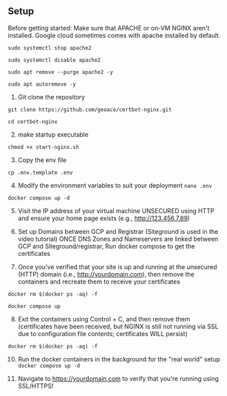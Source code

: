 ## Setup

Before getting started: Make sure that APACHE or on-VM NGINX aren't installed. Google cloud sometimes comes with apache installed by default.

`sudo systemctl stop apache2`

`sudo systemctl disable apache2`

`sudo apt remove --purge apache2 -y` 

`sudo apt autoremove -y`


1. Git clone the repository

`git clone https://github.com/geoace/certbot-nginx.git`

`cd certbot-nginx`

2. make startup executable 

`chmod +x start-nginx.sh`

3. Copy the env file

`cp .env.template .env`

4. Modify the environment variables to suit your deployment
`nano .env`

`docker compose up -d`

5. Visit the IP address of your virtual machine UNSECURED using HTTP and ensure your home page exists (e.g., http://123.456.7.89)

6. Set up Domains between GCP and Registrar (Siteground is used in the video tutorial)
ONCE DNS Zones and Nameservers are linked between GCP and Siteground/registrar, Run docker compose to get the certificates

7. Once you've verified that your site is up and running at the unsecured (HTTP) domain (i.e., http://yourdomain.com), then remove the containers and recreate them to receive your certificates

`docker rm $(docker ps -aq) -f`

`docker compose up`

8. Exit the containers using Control + C, and then remove them (certificates have been received, but NGINX is still not running via SSL due to configuration file contents; certificates WILL persist)

`docker rm $(docker ps -aq) -f`

10. Run the docker containers in the background for the "real world" setup
`docker compose up -d`

11. Navigate to https://yourdomain.com to verify that you're running using SSL/HTTPS!
